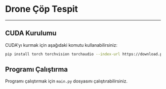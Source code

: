 # Drone Çöp Tespit

---

## CUDA Kurulumu

CUDA'yı kurmak için aşağıdaki komutu kullanabilirsiniz:

```bash
pip install torch torchvision torchaudio --index-url https://download.pytorch.org/whl/cu128
```

## Programı Çalıştırma

Programı çalıştırmak için `main.py` dosyasını çalıştırabilirsiniz.